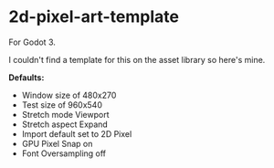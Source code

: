 # 2d-pixel-art-template

For Godot 3.

I couldn't find a template for this on the asset library so here's mine.

**Defaults:**
* Window size of 480x270
* Test size of 960x540
* Stretch mode Viewport
* Stretch aspect Expand
* Import default set to 2D Pixel
* GPU Pixel Snap on
* Font Oversampling off
